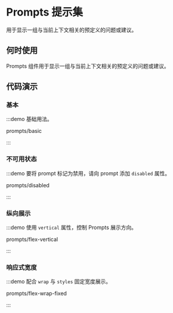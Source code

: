 
# Prompts 提示集

用于显示一组与当前上下文相关的预定义的问题或建议。

## 何时使用

Prompts 组件用于显示一组与当前上下文相关的预定义的问题或建议。

## 代码演示

### 基本

:::demo 基础用法。

prompts/basic

:::

### 不可用状态

:::demo 要将 prompt 标记为禁用，请向 prompt 添加 `disabled` 属性。

prompts/disabled

:::

### 纵向展示

:::demo 使用 `vertical` 属性，控制 Prompts 展示方向。

prompts/flex-vertical

:::

### 响应式宽度

:::demo 配合 `wrap` 与 `styles` 固定宽度展示。

prompts/flex-wrap-fixed

:::
